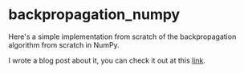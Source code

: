 # backpropagation_numpy
Here's a simple implementation from scratch of the backpropagation algorithm from scratch in NumPy. 

I wrote a blog post about it, you can check it out at this [link](https://lucavauda.bearblog.dev/understanding-backpropagation/). 
